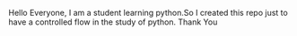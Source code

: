 Hello Everyone,
I am a student learning python.So I created this repo just to have a controlled flow in the study of python.
Thank You
